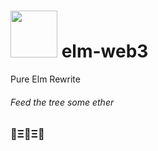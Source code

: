 # <img src="https://cdn.rawgit.com/cmditch/elm-etherum/rewrite/elm-ethereum-logo.svg" width="75"> elm-web3

Pure Elm Rewrite

###### Feed the tree some ether
### 🌳Ξ🌳Ξ🌳

